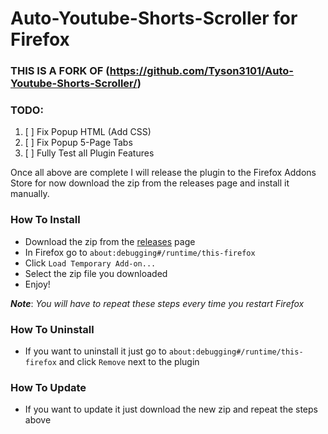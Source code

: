 Auto-Youtube-Shorts-Scroller for Firefox
============================
### THIS IS A FORK OF (https://github.com/Tyson3101/Auto-Youtube-Shorts-Scroller/)

### TODO:
1. [ ] Fix Popup HTML (Add CSS)
2. [ ] Fix Popup 5-Page Tabs
3. [ ] Fully Test all Plugin Features

Once all above are complete I will release the plugin to the Firefox Addons Store for now download the zip from the releases page and install it manually.

### How To Install
- Download the zip from the [releases](https://github.com/SoRadGaming/Auto-Youtube-Shorts-Scroller/releases) page
- In Firefox go to `about:debugging#/runtime/this-firefox`
- Click `Load Temporary Add-on...`
- Select the zip file you downloaded
- Enjoy!

_**Note**_: _You will have to repeat these steps every time you restart Firefox_

### How To Uninstall
- If you want to uninstall it just go to `about:debugging#/runtime/this-firefox` and click `Remove` next to the plugin

### How To Update
- If you want to update it just download the new zip and repeat the steps above